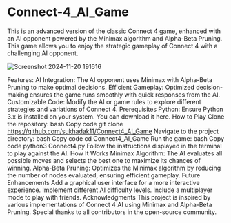 # Connect-4_AI_Game

This is an advanced version of the classic Connect 4 game, enhanced with an AI opponent powered by the Minimax algorithm and Alpha-Beta Pruning. This game allows you to enjoy the strategic gameplay of Connect 4 with a challenging AI opponent.

![Screenshot 2024-11-20 191616](https://github.com/user-attachments/assets/a55f356c-f122-4a98-9b08-187fdee7401c)


Features:
AI Integration: The AI opponent uses Minimax with Alpha-Beta Pruning to make optimal decisions.
Efficient Gameplay: Optimized decision-making ensures the game runs smoothly with quick responses from the AI.
Customizable Code: Modify the AI or game rules to explore different strategies and variations of Connect 4.
Prerequisites
Python: Ensure Python 3.x is installed on your system. You can download it here.
How to Play
Clone the repository:
bash
Copy code
git clone https://github.com/sukhadak11/Connect4_AI_Game
Navigate to the project directory:
bash
Copy code
cd Connect4_AI_Game
Run the game:
bash
Copy code
python3 Connect4.py
Follow the instructions displayed in the terminal to play against the AI.
How It Works
Minimax Algorithm: The AI evaluates all possible moves and selects the best one to maximize its chances of winning.
Alpha-Beta Pruning: Optimizes the Minimax algorithm by reducing the number of nodes evaluated, ensuring efficient gameplay.
Future Enhancements
Add a graphical user interface for a more interactive experience.
Implement different AI difficulty levels.
Include a multiplayer mode to play with friends.
Acknowledgments
This project is inspired by various implementations of Connect 4 AI using Minimax and Alpha-Beta Pruning. Special thanks to all contributors in the open-source community.
